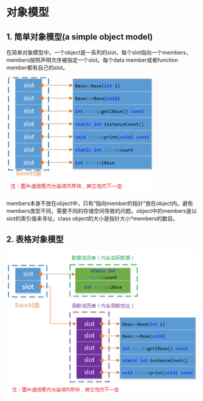 # 对象模型

## 1. 简单对象模型(a simple object model)

在简单对象模型中，一个object是一系列的slot，每个slot指向一个members，members按照声明次序被指定一个slot。每个data member或者function member都有自己的slot。

![alt simple object model](https://github.com/shaofeichang/daily_test/blob/object_model/simple_object_model.png?raw=true#pic_center)

members本身不放在object中，只有“指向member的指针”放在object内。避免members类型不同，需要不同的存储空间导致的问题。object中的members是以slot的索引值来寻址，class object的大小是指针大小*members的数目。

## 2. 表格对象模型

![alt table driven object model](https://github.com/shaofeichang/daily_test/blob/object_model/table_driven_object_model.png?raw=true)
